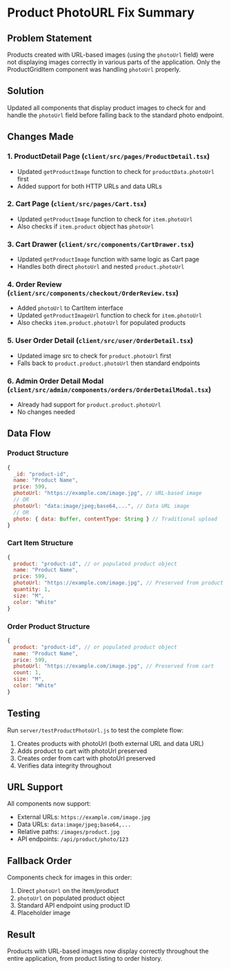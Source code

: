 # Product PhotoURL Fix Summary

## Problem Statement
Products created with URL-based images (using the `photoUrl` field) were not displaying images correctly in various parts of the application. Only the ProductGridItem component was handling `photoUrl` properly.

## Solution
Updated all components that display product images to check for and handle the `photoUrl` field before falling back to the standard photo endpoint.

## Changes Made

### 1. ProductDetail Page (`client/src/pages/ProductDetail.tsx`)
- Updated `getProductImage` function to check for `productData.photoUrl` first
- Added support for both HTTP URLs and data URLs

### 2. Cart Page (`client/src/pages/Cart.tsx`)
- Updated `getProductImage` function to check for `item.photoUrl` 
- Also checks if `item.product` object has `photoUrl`

### 3. Cart Drawer (`client/src/components/CartDrawer.tsx`)
- Updated `getProductImage` function with same logic as Cart page
- Handles both direct `photoUrl` and nested `product.photoUrl`

### 4. Order Review (`client/src/components/checkout/OrderReview.tsx`)
- Added `photoUrl` to CartItem interface
- Updated `getProductImageUrl` function to check for `item.photoUrl`
- Also checks `item.product.photoUrl` for populated products

### 5. User Order Detail (`client/src/user/OrderDetail.tsx`)
- Updated image src to check for `product.photoUrl` first
- Falls back to `product.product.photoUrl` then standard endpoints

### 6. Admin Order Detail Modal (`client/src/admin/components/orders/OrderDetailModal.tsx`)
- Already had support for `product.product.photoUrl`
- No changes needed

## Data Flow

### Product Structure
```javascript
{
  _id: "product-id",
  name: "Product Name",
  price: 599,
  photoUrl: "https://example.com/image.jpg", // URL-based image
  // OR
  photoUrl: "data:image/jpeg;base64,...", // Data URL image
  // OR
  photo: { data: Buffer, contentType: String } // Traditional upload
}
```

### Cart Item Structure
```javascript
{
  product: "product-id", // or populated product object
  name: "Product Name",
  price: 599,
  photoUrl: "https://example.com/image.jpg", // Preserved from product
  quantity: 1,
  size: "M",
  color: "White"
}
```

### Order Product Structure
```javascript
{
  product: "product-id", // or populated product object
  name: "Product Name", 
  price: 599,
  photoUrl: "https://example.com/image.jpg", // Preserved from cart
  count: 1,
  size: "M",
  color: "White"
}
```

## Testing

Run `server/testProductPhotoUrl.js` to test the complete flow:
1. Creates products with photoUrl (both external URL and data URL)
2. Adds product to cart with photoUrl preserved
3. Creates order from cart with photoUrl preserved
4. Verifies data integrity throughout

## URL Support

All components now support:
- External URLs: `https://example.com/image.jpg`
- Data URLs: `data:image/jpeg;base64,...`
- Relative paths: `/images/product.jpg`
- API endpoints: `/api/product/photo/123`

## Fallback Order

Components check for images in this order:
1. Direct `photoUrl` on the item/product
2. `photoUrl` on populated product object
3. Standard API endpoint using product ID
4. Placeholder image

## Result
Products with URL-based images now display correctly throughout the entire application, from product listing to order history.
